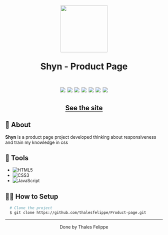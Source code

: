 <h1 align="center">
  <img 
    src="https://i.imgur.com/LfeYYE8.png"
  width="150"/>
  <p>Shyn - Product Page</p>
</h1>

<h1 align="center">
<img src="https://i.imgur.com/4PSMpeO.png"
  />
  <img src="https://i.imgur.com/kmtvagL.png"
  />
  <img src="https://i.imgur.com/UNIbdPg.png"
  />
  <img src="https://i.imgur.com/e97UYgA.png"
  />
  <img src="https://i.imgur.com/OoaqokP.png"
  />
  <img src="https://i.imgur.com/p2eV1vl.png"
  />
  <img src="https://i.imgur.com/58rfEDH.png"
  />
</h1>

<h2 align="center">
  <a href="https://thalesfelippe.github.io/Product-page/" target="_blank">See the site</a>
</h2>

## 🧾 About

**Shyn** is a product page project developed thinking about responsiveness and train my knowledge in css


## 🔧 Tools
 - ![HTML5](https://img.shields.io/badge/-HTML5-E34F26?style=flat-square&logo=html5&logoColor=white)
 - ![CSS3](https://img.shields.io/badge/-CSS3-549FDE?style=flat-square&logo=css3&logoColor=white)
 - ![JavaScript](https://img.shields.io/badge/-JavaScript-F7B93E?style=flat-square&logo=javascript&logoColor=fff)

## 👨‍💻 How to Setup

```bash
  # Clone the project
  $ git clone https://github.com/thalesfelippe/Product-page.git
```
---

<p align="center">Done by Thales Felippe</p>
